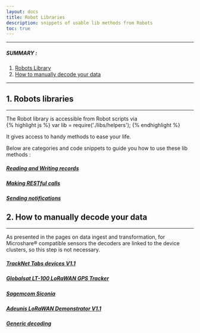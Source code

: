 ```yaml
---
layout: docs
title: Robot Libraries
description: snippets of usable lib methods from Robots
toc: true
---
```


---------------------------------------

##### SUMMARY : 

1. [Robots Library](./#1-robots-libraries)
3. [How to manually decode your data](./#3-access-to-device-cluster)

---------------------------------------

## 1. Robots libraries
---------------------------------------

The Robot library is accessible from Robot scripts via  
{% highlight js %} var lib = require('./libs/helpers'); {% endhighlight %}

It gives access to handy methods to ease your life.

Below are categories and code snippets to guide you how to use these lib methods :

#####  [Reading and Writing records](read-and-write)
#####  [Making RESTful calls](making-restful-calls)
#####  [Sending notifications](sending-notifications)



## 2. How to manually decode your data 
---------------------------------------

As presented in the pages on data ingest and transformation, for Microshare® compatible sensors the decoders are linked to the device clusters, so this step is not necessary. 

#####  [TrackNet Tabs devices V1.1](tracknet-tabs)
#####  [Globalsat LT-100 LoRaWAN GPS Tracker](globalsat-lt-100)
#####  [Sagemcom Siconia](sagemcom-siconia)
#####  [Adeunis LoRaWAN Demonstrator V1.1](adeunis-demonstrator)
#####  [Generic decoding](decoding-payloads)